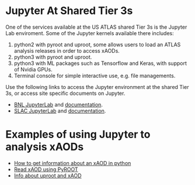 # Jupyter At Shared Tier 3s
One of the services available at the US ATLAS shared Tier 3s is the Jupyter Lab enviroment. Some of the Jupyter kernels available there includes:

1. python2 with pyroot and uproot, some allows users to load an ATLAS analysis releases in order to access xAODs.
2. python3 with pyroot and uproot.
3. python3 with ML packages such as Tensorflow and Keras, with support of Nvidia GPUs.
4. Terminal console for simple interactive use, e.g. file managements.

Use the following links to access the Jupyter environment at the shared Tier 3s, or access site specific documents on Jupyter.

* [BNL JupyterLab](https://jupyter.sdcc.bnl.gov) and [documentation](BNLjupyter.md).
* [SLAC JupyterLab](https://sdf.slac.stanford.edu) and [documentation](SLACjupyter.md).

# Examples of using Jupyter to analysis xAODs

* [How to get information about an xAOD in python](examples/xAODcheck.md)
* [Read xAOD using PyROOT](https://github.com/usatlas/tier3docs/blob/master/jupyter/examples/pyROOT_example.ipynb)
* [Info about uproot and xAOD](examples/convert_specific_variables.py.txt)